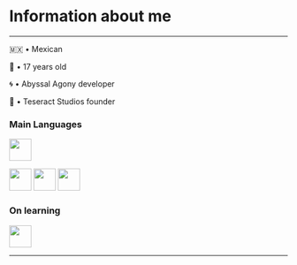 # Information about me
---
🇲🇽 • Mexican

🎂 • 17 years old

🌀 • Abyssal Agony developer

🔰 • Teseract Studios founder

### Main Languages
<img src="https://raw.githubusercontent.com/danielcranney/readme-generator/main/public/icons/skills/java-colored.svg" height="40" width="40"></img>
<p align="left">
<img src="https://raw.githubusercontent.com/danielcranney/readme-generator/main/public/icons/skills/javascript-colored.svg" height="40" width="40"></img>
<img src="https://raw.githubusercontent.com/danielcranney/readme-generator/main/public/icons/skills/html5-colored.svg" height="40" width="40"></img>
<img src="https://raw.githubusercontent.com/danielcranney/readme-generator/main/public/icons/skills/css3-colored.svg" height="40" width="40"></img>

### On learning
<p align="left">
<img src="https://raw.githubusercontent.com/danielcranney/readme-generator/main/public/icons/skills/csharp-colored.svg" height="40" width="40"</img>
</p>

---
